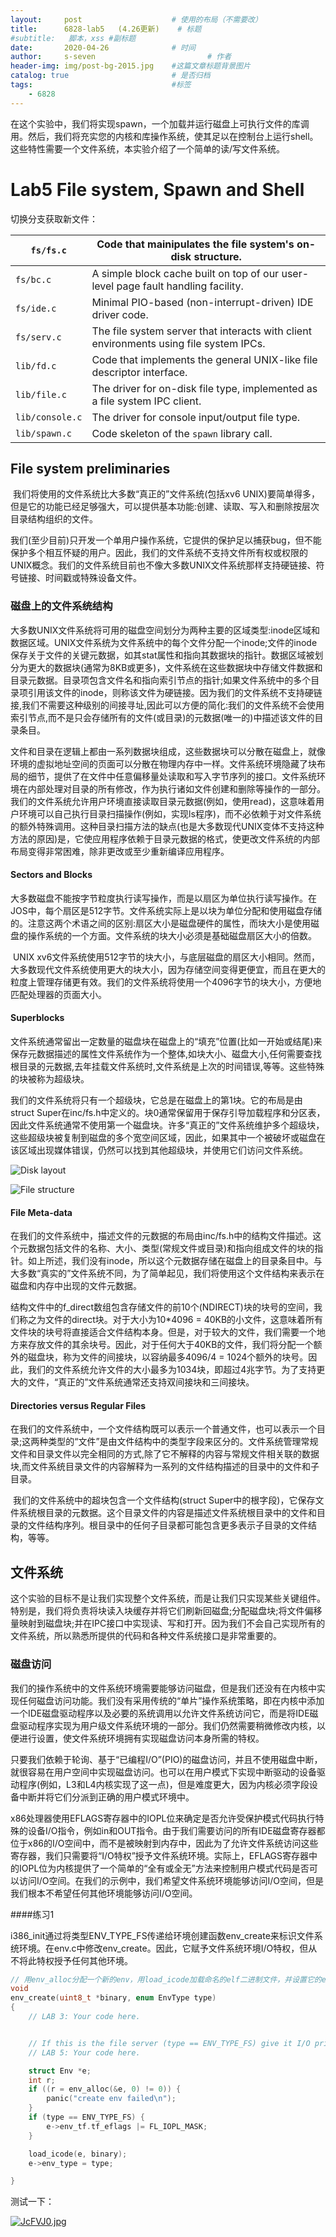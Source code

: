 ```yaml
---
layout:     post   				    # 使用的布局（不需要改）
title:      6828-lab5	(4.26更新)	# 标题 
#subtitle:   脚本，xss #副标题
date:       2020-04-26 				# 时间
author:     s-seven 						# 作者
header-img: img/post-bg-2015.jpg 	#这篇文章标题背景图片
catalog: true 						# 是否归档
tags:								#标签
    - 6828
---
```


在这个实验中，我们将实现spawn，一个加载并运行磁盘上可执行文件的库调用。然后，我们将充实您的内核和库操作系统，使其足以在控制台上运行shell。这些特性需要一个文件系统，本实验介绍了一个简单的读/写文件系统。

# Lab5 File system, Spawn and Shell

切换分支获取新文件：

| `fs/fs.c`       | Code that mainipulates the file system's on-disk structure.  |
| --------------- | ------------------------------------------------------------ |
| `fs/bc.c`       | A simple block cache built on top of our user-level page fault handling facility. |
| `fs/ide.c`      | Minimal PIO-based (non-interrupt-driven) IDE driver code.    |
| `fs/serv.c`     | The file system server that interacts with client environments using file system IPCs. |
| `lib/fd.c`      | Code that implements the general UNIX-like file descriptor interface. |
| `lib/file.c`    | The driver for on-disk file type, implemented as a file system IPC client. |
| `lib/console.c` | The driver for console input/output file type.               |
| `lib/spawn.c`   | Code skeleton of the `spawn` library call.                   |

## File system preliminaries

​		我们将使用的文件系统比大多数“真正的”文件系统(包括xv6 UNIX)要简单得多，但是它的功能已经足够强大，可以提供基本功能:创建、读取、写入和删除按层次目录结构组织的文件。

​		我们(至少目前)只开发一个单用户操作系统，它提供的保护足以捕获bug，但不能保护多个相互怀疑的用户。因此，我们的文件系统不支持文件所有权或权限的UNIX概念。我们的文件系统目前也不像大多数UNIX文件系统那样支持硬链接、符号链接、时间戳或特殊设备文件。

### 磁盘上的文件系统结构

​		大多数UNIX文件系统将可用的磁盘空间划分为两种主要的区域类型:inode区域和数据区域。UNIX文件系统为文件系统中的每个文件分配一个inode;文件的inode保存关于文件的关键元数据，如其stat属性和指向其数据块的指针。数据区域被划分为更大的数据块(通常为8KB或更多)，文件系统在这些数据块中存储文件数据和目录元数据。目录项包含文件名和指向索引节点的指针;如果文件系统中的多个目录项引用该文件的inode，则称该文件为硬链接。因为我们的文件系统不支持硬链接,我们不需要这种级别的间接寻址,因此可以方便的简化:我们的文件系统不会使用索引节点,而不是只会存储所有的文件(或目录)的元数据(唯一的)中描述该文件的目录条目。

​		文件和目录在逻辑上都由一系列数据块组成，这些数据块可以分散在磁盘上，就像环境的虚拟地址空间的页面可以分散在物理内存中一样。文件系统环境隐藏了块布局的细节，提供了在文件中任意偏移量处读取和写入字节序列的接口。文件系统环境在内部处理对目录的所有修改，作为执行诸如文件创建和删除等操作的一部分。我们的文件系统允许用户环境直接读取目录元数据(例如，使用read)，这意味着用户环境可以自己执行目录扫描操作(例如，实现ls程序)，而不必依赖于对文件系统的额外特殊调用。这种目录扫描方法的缺点(也是大多数现代UNIX变体不支持这种方法的原因)是，它使应用程序依赖于目录元数据的格式，使更改文件系统的内部布局变得非常困难，除非更改或至少重新编译应用程序。

#### Sectors and Blocks

​		大多数磁盘不能按字节粒度执行读写操作，而是以扇区为单位执行读写操作。在JOS中，每个扇区是512字节。文件系统实际上是以块为单位分配和使用磁盘存储的。注意这两个术语之间的区别:扇区大小是磁盘硬件的属性，而块大小是使用磁盘的操作系统的一个方面。文件系统的块大小必须是基础磁盘扇区大小的倍数。

​		UNIX xv6文件系统使用512字节的块大小，与底层磁盘的扇区大小相同。然而，大多数现代文件系统使用更大的块大小，因为存储空间变得更便宜，而且在更大的粒度上管理存储更有效。我们的文件系统将使用一个4096字节的块大小，方便地匹配处理器的页面大小。

#### Superblocks

​		文件系统通常留出一定数量的磁盘块在磁盘上的“填充”位置(比如一开始或结尾)来保存元数据描述的属性文件系统作为一个整体,如块大小、磁盘大小,任何需要查找根目录的元数据,去年挂载文件系统时,文件系统是上次的时间错误,等等。这些特殊的块被称为超级块。

​		我们的文件系统将只有一个超级块，它总是在磁盘上的第1块。它的布局是由struct Super在inc/fs.h中定义的。块0通常保留用于保存引导加载程序和分区表，因此文件系统通常不使用第一个磁盘块。许多“真正的”文件系统维护多个超级块，这些超级块被复制到磁盘的多个宽空间区域，因此，如果其中一个被破坏或磁盘在该区域出现媒体错误，仍然可以找到其他超级块，并使用它们访问文件系统。

![Disk layout](https://pdos.csail.mit.edu/6.828/2018/labs/lab5/disk.png)

![File structure](https://pdos.csail.mit.edu/6.828/2018/labs/lab5/file.png)

#### File Meta-data

​		在我们的文件系统中，描述文件的元数据的布局由inc/fs.h中的结构文件描述。这个元数据包括文件的名称、大小、类型(常规文件或目录)和指向组成文件的块的指针。如上所述，我们没有inode，所以这个元数据存储在磁盘上的目录条目中。与大多数“真实的”文件系统不同，为了简单起见，我们将使用这个文件结构来表示在磁盘和内存中出现的文件元数据。

​		结构文件中的f_direct数组包含存储文件的前10个(NDIRECT)块的块号的空间，我们称之为文件的direct块。对于大小为10*4096 = 40KB的小文件，这意味着所有文件块的块号将直接适合文件结构本身。但是，对于较大的文件，我们需要一个地方来存放文件的其余块号。因此，对于任何大于40KB的文件，我们将分配一个额外的磁盘块，称为文件的间接块，以容纳最多4096/4 = 1024个额外的块号。因此，我们的文件系统允许文件的大小最多为1034块，即超过4兆字节。为了支持更大的文件，“真正的”文件系统通常还支持双间接块和三间接块。

#### Directories versus Regular Files

​		在我们的文件系统中，一个文件结构既可以表示一个普通文件，也可以表示一个目录;这两种类型的“文件”是由文件结构中的类型字段来区分的。文件系统管理常规文件和目录文件以完全相同的方式,除了它不解释的内容与常规文件相关联的数据块,而文件系统目录文件的内容解释为一系列的文件结构描述的目录中的文件和子目录。

​		我们的文件系统中的超块包含一个文件结构(struct Super中的根字段)，它保存文件系统根目录的元数据。这个目录文件的内容是描述文件系统根目录中的文件和目录的文件结构序列。根目录中的任何子目录都可能包含更多表示子目录的文件结构，等等。

## 文件系统

​		这个实验的目标不是让我们实现整个文件系统，而是让我们只实现某些关键组件。特别是，我们将负责将块读入块缓存并将它们刷新回磁盘;分配磁盘块;将文件偏移量映射到磁盘块;并在IPC接口中实现读、写和打开。因为我们不会自己实现所有的文件系统，所以熟悉所提供的代码和各种文件系统接口是非常重要的。

### 磁盘访问

​		我们的操作系统中的文件系统环境需要能够访问磁盘，但是我们还没有在内核中实现任何磁盘访问功能。我们没有采用传统的“单片”操作系统策略，即在内核中添加一个IDE磁盘驱动程序以及必要的系统调用以允许文件系统访问它，而是将IDE磁盘驱动程序实现为用户级文件系统环境的一部分。我们仍然需要稍微修改内核，以便进行设置，使文件系统环境拥有实现磁盘访问本身所需的特权。

​		只要我们依赖于轮询、基于“已编程I/O”(PIO)的磁盘访问，并且不使用磁盘中断，就很容易在用户空间中实现磁盘访问。也可以在用户模式下实现中断驱动的设备驱动程序(例如，L3和L4内核实现了这一点)，但是难度更大，因为内核必须字段设备中断并将它们分派到正确的用户模式环境中。

​		x86处理器使用EFLAGS寄存器中的IOPL位来确定是否允许受保护模式代码执行特殊的设备I/O指令，例如in和OUT指令。由于我们需要访问的所有IDE磁盘寄存器都位于x86的I/O空间中，而不是被映射到内存中，因此为了允许文件系统访问这些寄存器，我们只需要将“I/O特权”授予文件系统环境。实际上，EFLAGS寄存器中的IOPL位为内核提供了一个简单的“全有或全无”方法来控制用户模式代码是否可以访问I/O空间。在我们的示例中，我们希望文件系统环境能够访问I/O空间，但是我们根本不希望任何其他环境能够访问I/O空间。

####练习1

i386_init通过将类型ENV_TYPE_FS传递给环境创建函数env_create来标识文件系统环境。在env.c中修改env_create。因此，它赋予文件系统环境I/O特权，但从不将此特权授予任何其他环境。

```C
// 用env_alloc分配一个新的env，用load_icode加载命名的elf二进制文件，并设置它的env_type。此函数仅在运行第一个用户模式环境之前的内核初始化期间调用。新环境的父ID设置为0。
void
env_create(uint8_t *binary, enum EnvType type)
{
	// LAB 3: Your code here.


	// If this is the file server (type == ENV_TYPE_FS) give it I/O privileges.
	// LAB 5: Your code here.

	struct Env *e;
	int r;
	if ((r = env_alloc(&e, 0) != 0)) {
		panic("create env failed\n");
	}
	if (type == ENV_TYPE_FS) {
		e->env_tf.tf_eflags |= FL_IOPL_MASK;
	}

	load_icode(e, binary);
	e->env_type = type;

}
```

测试一下：

[![JcFVJ0.jpg](https://s1.ax1x.com/2020/04/26/JcFVJ0.jpg)](https://imgchr.com/i/JcFVJ0)